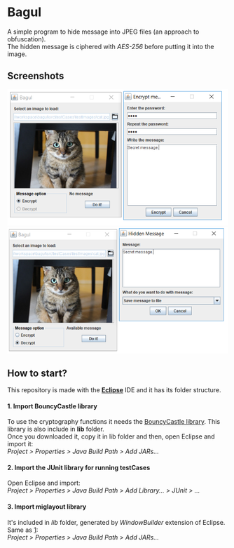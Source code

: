 # Bagul
A simple program to hide message into JPEG files (an approach to obfuscation).<br>
The hidden message is ciphered with _AES-256_ before putting it into the image.

## Screenshots
![Encryption Screenshot](/screenshots/screenshot-encryption.png)
![Encryption Screenshot](/screenshots/screenshot-decryption.png)

## How to start?
This repository is made with the [**Eclipse**](https://www.eclipse.org/) IDE and it has its folder structure.
#### 1. Import BouncyCastle library
To use the cryptography functions it needs the [BouncyCastle library](https://www.bouncycastle.org/latest_releases.html). This library is also include in **lib** folder.<br>
Once you downloaded it, copy it in lib folder and then, open Eclipse and import it:<br> _Project > Properties > Java Build Path > Add JARs..._
#### 2. Import the JUnit library for running testCases
Open Eclipse and import:<br> _Project > Properties > Java Build Path > Add Library... > JUnit > ..._
#### 3. Import miglayout library
It's included in *lib* folder, generated by *WindowBuilder* extension of Eclipse. Same as [1](#1-import-bouncycastle-library):<br>
_Project > Properties > Java Build Path > Add JARs..._
